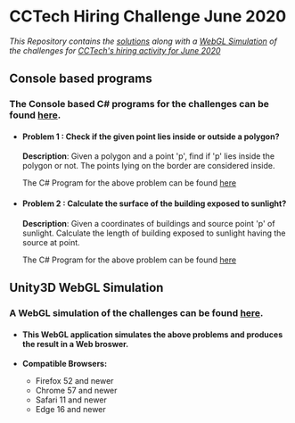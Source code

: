 # CCTech Hiring Challenge June 2020
_This Repository contains the [solutions](https://github.com/ShubhamPriyadarshi/CCTech-Hiring-Challenge-June-2020/tree/master/ConsolePrograms) along with a [WebGL Simulation](https://shubhampriyadarshi.github.io/CCTech.html) of the challenges for [CCTech's hiring activity for June 2020](https://github.com/cctech-labs/challenges/blob/master/2020/06/hiring/software_developer.md)_

## Console based programs 
### The Console based C# programs for the challenges can be found [here](https://github.com/ShubhamPriyadarshi/CCTech-Hiring-Challenge-June-2020/tree/master/ConsolePrograms).
-   #### Problem 1 : Check if the given point lies inside or outside a polygon?
    **Description**: Given a polygon and a point 'p', find if 'p' lies inside the polygon or not. The points lying on the border are considered inside.
  
    The C# Program for the above problem can be found [here](https://github.com/ShubhamPriyadarshi/CCTech-Hiring-Challenge-June-2020/blob/master/ConsolePrograms/Challenge%201%20-%20Point%20in%20Polygon.cs)
    
-   #### Problem 2 :  Calculate the surface of the building exposed to sunlight?
    **Description**: Given a coordinates of buildings and source point 'p' of sunlight. Calculate the length of building exposed to sunlight having the source at point.
    
    The C# Program for the above problem can be found [here](https://github.com/ShubhamPriyadarshi/CCTech-Hiring-Challenge-June-2020/blob/master/ConsolePrograms/Challenge%202%20-%20Sunlight%20Building%20%20.cs)
    
## Unity3D WebGL Simulation
### A WebGL simulation of the challenges can be found [here](https://shubhampriyadarshi.github.io/CCTech.html).
- #### This WebGL application simulates the above problems and produces the result in a Web broswer.
    
- **Compatible Browsers:**
   -  Firefox 52 and newer
   -  Chrome 57 and newer
   -  Safari 11 and newer
   -  Edge 16 and newer
   
